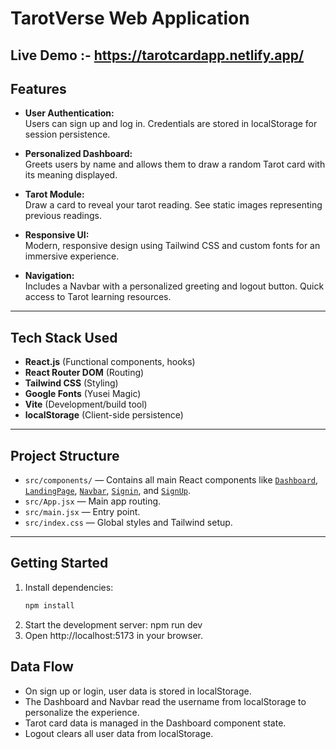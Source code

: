 # TarotVerse Web Application

## Live Demo :- https://tarotcardapp.netlify.app/
## Features

- **User Authentication:**  
  Users can sign up and log in. Credentials are stored in localStorage for session persistence.

- **Personalized Dashboard:**  
  Greets users by name and allows them to draw a random Tarot card with its meaning displayed.

- **Tarot Module:**  
  Draw a card to reveal your tarot reading. See static images representing previous readings.

- **Responsive UI:**  
  Modern, responsive design using Tailwind CSS and custom fonts for an immersive experience.

- **Navigation:**  
  Includes a Navbar with a personalized greeting and logout button. Quick access to Tarot learning resources.

---

## Tech Stack Used

- **React.js** (Functional components, hooks)
- **React Router DOM** (Routing)
- **Tailwind CSS** (Styling)
- **Google Fonts** (Yusei Magic)
- **Vite** (Development/build tool)
- **localStorage** (Client-side persistence)

---

## Project Structure

- `src/components/` — Contains all main React components like [`Dashboard`](src/components/Dashboard.jsx), [`LandingPage`](src/components/LandingPage.jsx), [`Navbar`](src/components/Navbar.jsx), [`Signin`](src/components/Signin.jsx), and [`SignUp`](src/components/SignUp.jsx).
- `src/App.jsx` — Main app routing.
- `src/main.jsx` — Entry point.
- `src/index.css` — Global styles and Tailwind setup.

---

## Getting Started

1. Install dependencies:
   ```sh
   npm install
2. Start the development server:
    npm run dev
3. Open http://localhost:5173 in your browser.

## Data Flow
- On sign up or login, user data is stored in localStorage.
- The Dashboard and Navbar read the username from localStorage to personalize the experience.
- Tarot card data is managed in the Dashboard component state.
- Logout clears all user data from localStorage.
